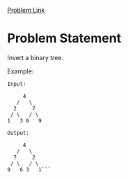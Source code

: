 [Problem Link](https://leetcode.com/explore/featured/card/june-leetcoding-challenge/539/week-1-june-1st-june-7th/3347/)

# Problem Statement

Invert a binary tree.

Example:

```
Input:

     4
   /   \
  2     7
 / \   / \
1   3 6   9

Output:

     4
   /   \
  7     2
 / \   / \
9   6 3   1```


